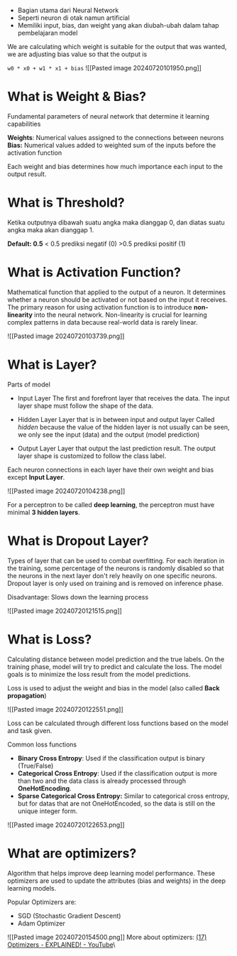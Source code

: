 - Bagian utama dari Neural Network
- Seperti neuron di otak namun artificial
- Memiliki input, bias, dan weight yang akan diubah-ubah dalam tahap pembelajaran model

We are calculating which weight is suitable for the output that was wanted, we are adjusting bias value so that the output is 

`w0 * x0 + w1 * x1 + bias`
![[Pasted image 20240720101950.png]]

# What is Weight & Bias?
Fundamental parameters of neural network that determine it learning capabilities

**Weights**: Numerical values assigned to the connections between neurons
**Bias:** Numerical values added to weighted sum of the inputs before the activation function

Each weight and bias determines how much importance each input to the output result.

# What is Threshold?
Ketika outputnya dibawah suatu angka maka dianggap 0, dan diatas suatu angka maka akan dianggap 1. 

**Default: 0.5**
< 0.5  prediksi negatif (0)
\>0.5  prediksi positif (1)

# What is Activation Function?
Mathematical function that applied to the output of a neuron. It determines whether a neuron should be activated or not based on the input it receives. The primary reason for using activation function is to introduce **non-linearity** into the neural network. Non-linearity is crucial for learning complex patterns in data because real-world data is rarely linear. 

![[Pasted image 20240720103739.png]]


# What is Layer?
Parts of model 

- Input Layer
  The first and forefront layer that receives the data.
  The input layer shape must follow the shape of the data.
  
- Hidden Layer
  Layer that is in between input and output layer
  Called *hidden* because the value of the hidden layer is not usually can be seen, we only see the input (data) and the output (model prediction)  
  
- Output Layer
  Layer that output the last prediction result.
  The output layer shape is customized to follow the class label.

Each neuron connections in each layer have their own weight and bias except **Input Layer**.

![[Pasted image 20240720104238.png]]

For a perceptron to be called **deep learning**, the perceptron must have minimal **3 hidden layers**. 

# What is Dropout Layer?
Types of layer that can be used to combat overfitting. For each iteration in the training, some percentage of the neurons is randomly disabled so that the neurons in the next layer don't rely heavily on one specific neurons. Dropout layer is only used on training and is removed on inference phase.

Disadvantage: Slows down the learning process

![[Pasted image 20240720121515.png]]
# What is Loss?
Calculating distance between model prediction and the true labels. On the training phase, model will try to predict and calculate the loss. The model goals is to minimize the loss result from the model predictions. 

Loss is used to adjust the weight and bias in the model (also called **Back propagation**)

![[Pasted image 20240720122551.png]]

Loss can be calculated through different loss functions based on the model and task given.

Common loss functions
- **Binary Cross Entropy**: Used if the classification output is binary (True/False)
- **Categorical Cross Entropy**: Used if the classification output is more than two and the data class is already processed through **OneHotEncoding**. 
- **Sparse Categorical Cross Entropy:** Similar to categorical cross entropy, but for datas that are not OneHotEncoded, so the data is still on the unique integer form.

![[Pasted image 20240720122653.png]]


# What are optimizers?
Algorithm that helps improve deep learning model performance. These optimizers are used to update the attributes (bias and weights) in the deep learning models.

Popular Optimizers are:
- SGD (Stochastic Gradient Descent)
- Adam Optimizer

![[Pasted image 20240720154500.png]]
More about optimizers: [(17) Optimizers - EXPLAINED! - YouTube](https://www.youtube.com/watch?v=mdKjMPmcWjY)\


